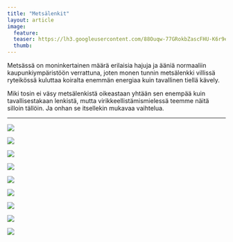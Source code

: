 ```yaml
---
title: "Metsälenkit"
layout: article
image:
  feature:
  teaser: https://lh3.googleusercontent.com/88Ouqw-77GRokbZascFHU-K6r9ezvj_DtpNzq1QyTCU=w245-h163-no
  thumb:
---
```


Metsässä on moninkertainen määrä erilaisia hajuja ja ääniä normaaliin kaupunkiympäristöön verrattuna, joten monen tunnin metsälenkki villissä ryteikössä kuluttaa koiralta enemmän energiaa kuin tavallinen tiellä kävely.

Miki tosin ei väsy metsälenkistä oikeastaan yhtään sen enempää kuin tavallisestakaan lenkistä, mutta virikkeellistämismielessä teemme näitä silloin tällöin. Ja onhan se itsellekin mukavaa vaihtelua.

---

![](https://lh3.googleusercontent.com/OTfv-FcDek8rVaJG9SigWqyWUZtcDkMg3S4zqPDWjBk=w800)

![](https://lh3.googleusercontent.com/F-_Lr7Qd2EPjCi9FoMzxMZxcgJi8PXas1EE4hCQCs6Y=w800)

![](https://lh3.googleusercontent.com/aRkABvnBt7yDPXFntM1R1v6M6W93Q7LeVovvsq4cGr0=w800)

![](https://lh3.googleusercontent.com/V7UONFNWpA2xBtYAeMzOwWKAlyCP6tZHfeJGX5LBYaw=w800)

![](https://lh3.googleusercontent.com/q5_ut8RRlums0nVtywCJ8vnwmt1CvTw3NM0QqqvZmVs=w800)

![](https://lh3.googleusercontent.com/B2wyPaxXeTyPnYVFmV23KHppjFWsQhLVXQNC3Pxdf5Q=w800)

![](https://lh3.googleusercontent.com/JMU23D61B6xQbiqgcEmw1Eq6xkgHwAi09cAeYqkUcC8=w800)

![](https://lh3.googleusercontent.com/mIS2k48RAZPYHpmuZM3KFFgi2qqNv_jCFxShl-CXCE0=w800)

![](https://lh3.googleusercontent.com/pzarSB39Ky7xHeRTPh7mcJ1m2PWSyJFlBJCtwfAt5M4=w800)
